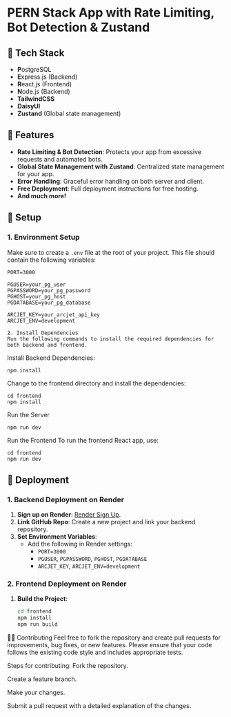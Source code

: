# PERN Stack App with Rate Limiting, Bot Detection & Zustand

## 🌟 Tech Stack

- **P**ostgreSQL
- **E**xpress.js (Backend)
- **R**eact.js (Frontend)
- **N**ode.js (Backend)
- **TailwindCSS**
- **DaisyUI**
- **Zustand** (Global state management)

## 🚀 Features

- **Rate Limiting & Bot Detection**: Protects your app from excessive requests and automated bots.
- **Global State Management with Zustand**: Centralized state management for your app.
- **Error Handling**: Graceful error handling on both server and client.
- **Free Deployment**: Full deployment instructions for free hosting.
- **And much more!**

## 🔧 Setup

### 1. **Environment Setup**

Make sure to create a `.env` file at the root of your project. This file should contain the following variables:

```env
PORT=3000

PGUSER=your_pg_user
PGPASSWORD=your_pg_password
PGHOST=your_pg_host
PGDATABASE=your_pg_database

ARCJET_KEY=your_arcjet_api_key
ARCJET_ENV=development

2. Install Dependencies
Run the following commands to install the required dependencies for both backend and frontend.

```
Install Backend Dependencies:
```
npm install

```
Change to the frontend directory and install the dependencies:
```
cd frontend
npm install

```
Run the Server
```
npm run dev
```
Run the Frontend
To run the frontend React app, use:
```
cd frontend
npm run dev
```

## 🚀 Deployment

### 1. **Backend Deployment on Render**

1. **Sign up on Render**: [Render Sign Up](https://render.com).
2. **Link GitHub Repo**: Create a new project and link your backend repository.
3. **Set Environment Variables**:
   - Add the following in Render settings:
     - `PORT=3000`
     - `PGUSER`, `PGPASSWORD`, `PGHOST`, `PGDATABASE`
     - `ARCJET_KEY`, `ARCJET_ENV=development`


### 2. **Frontend Deployment on Render**

1. **Build the Project**:
   ```bash
   cd frontend
   npm install
   npm run build


👩‍💻 Contributing
Feel free to fork the repository and create pull requests for improvements, bug fixes, or new features. Please ensure that your code follows the existing code style
and includes appropriate tests.

Steps for contributing:
Fork the repository.

Create a feature branch.

Make your changes.

Submit a pull request with a detailed explanation of the changes.


























